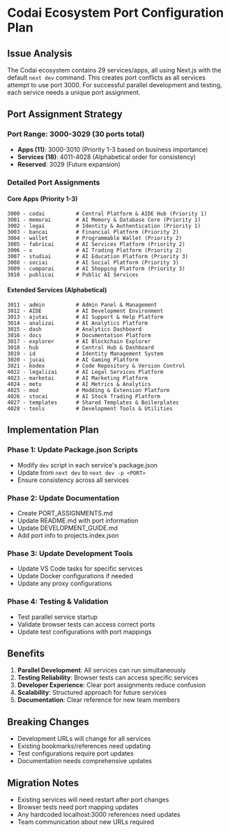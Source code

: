 # Codai Ecosystem Port Configuration Plan

## Issue Analysis

The Codai ecosystem contains 29 services/apps, all using Next.js with the default `next dev` command. This creates port conflicts as all services attempt to use port 3000. For successful parallel development and testing, each service needs a unique port assignment.

## Port Assignment Strategy

### Port Range: 3000-3029 (30 ports total)

- **Apps (11)**: 3000-3010 (Priority 1-3 based on business importance)
- **Services (18)**: 4011-4028 (Alphabetical order for consistency)
- **Reserved**: 3029 (Future expansion)

### Detailed Port Assignments

#### Core Apps (Priority 1-3)

```
3000 - codai          # Central Platform & AIDE Hub (Priority 1)
3001 - memorai        # AI Memory & Database Core (Priority 1)
3002 - logai          # Identity & Authentication (Priority 1)
3003 - bancai         # Financial Platform (Priority 2)
3004 - wallet         # Programmable Wallet (Priority 2)
3005 - fabricai       # AI Services Platform (Priority 2)
3006 - x              # AI Trading Platform (Priority 2)
3007 - studiai        # AI Education Platform (Priority 3)
3008 - sociai         # AI Social Platform (Priority 3)
3009 - cumparai       # AI Shopping Platform (Priority 3)
3010 - publicai       # Public AI Services
```

#### Extended Services (Alphabetical)

```
3011 - admin          # Admin Panel & Management
3012 - AIDE           # AI Development Environment
3013 - ajutai         # AI Support & Help Platform
3014 - analizai       # AI Analytics Platform
3015 - dash           # Analytics Dashboard
3016 - docs           # Documentation Platform
3017 - explorer       # AI Blockchain Explorer
3018 - hub            # Central Hub & Dashboard
3019 - id             # Identity Management System
3020 - jucai          # AI Gaming Platform
3021 - kodex          # Code Repository & Version Control
4022 - legalizai      # AI Legal Services Platform
4023 - marketai       # AI Marketing Platform
4024 - metu           # AI Metrics & Analytics
4025 - mod            # Modding & Extension Platform
4026 - stocai         # AI Stock Trading Platform
4027 - templates      # Shared Templates & Boilerplates
4028 - tools          # Development Tools & Utilities
```

## Implementation Plan

### Phase 1: Update Package.json Scripts

- Modify `dev` script in each service's package.json
- Update from `next dev` to `next dev -p <PORT>`
- Ensure consistency across all services

### Phase 2: Update Documentation

- Create PORT_ASSIGNMENTS.md
- Update README.md with port information
- Update DEVELOPMENT_GUIDE.md
- Add port info to projects.index.json

### Phase 3: Update Development Tools

- Update VS Code tasks for specific services
- Update Docker configurations if needed
- Update any proxy configurations

### Phase 4: Testing & Validation

- Test parallel service startup
- Validate browser tests can access correct ports
- Update test configurations with port mappings

## Benefits

1. **Parallel Development**: All services can run simultaneously
2. **Testing Reliability**: Browser tests can access specific services
3. **Developer Experience**: Clear port assignments reduce confusion
4. **Scalability**: Structured approach for future services
5. **Documentation**: Clear reference for new team members

## Breaking Changes

- Development URLs will change for all services
- Existing bookmarks/references need updating
- Test configurations require port updates
- Documentation needs comprehensive updates

## Migration Notes

- Existing services will need restart after port changes
- Browser tests need port mapping updates
- Any hardcoded localhost:3000 references need updates
- Team communication about new URLs required

